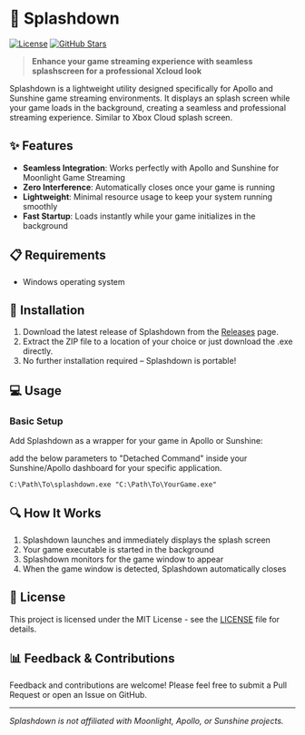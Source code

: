 # 🌊 Splashdown

[![License](https://img.shields.io/badge/license-MIT-blue.svg)](LICENSE)
[![GitHub Stars](https://img.shields.io/github/stars/philipgyllhamn/splashdown?style=social)](https://github.com/yourusername/splashdown)

> **Enhance your game streaming experience with seamless splashscreen for a professional Xcloud look**

Splashdown is a lightweight utility designed specifically for Apollo and Sunshine game streaming environments. It displays an splash screen while your game loads in the background, creating a seamless and professional streaming experience. Similar to Xbox Cloud splash screen.

## ✨ Features

- **Seamless Integration**: Works perfectly with Apollo and Sunshine for Moonlight Game Streaming
- **Zero Interference**: Automatically closes once your game is running
- **Lightweight**: Minimal resource usage to keep your system running smoothly
- **Fast Startup**: Loads instantly while your game initializes in the background

## 📋 Requirements

- Windows operating system

## 🚀 Installation

1. Download the latest release of Splashdown from the [Releases](https://github.com/philipgyllhamn/splashdown/releases) page.
2. Extract the ZIP file to a location of your choice or just download the .exe directly.
3. No further installation required – Splashdown is portable!

## 💻 Usage

### Basic Setup

Add Splashdown as a wrapper for your game in Apollo or Sunshine:

add the below parameters to "Detached Command" inside your Sunshine/Apollo dashboard for your specific application.

```
C:\Path\To\splashdown.exe "C:\Path\To\YourGame.exe"
```


## 🔍 How It Works

1. Splashdown launches and immediately displays the splash screen
2. Your game executable is started in the background
3. Splashdown monitors for the game window to appear
4. When the game window is detected, Splashdown automatically closes

<!-- ## 🛠️ Troubleshooting

**Splash screen won't close:**
- Increase the timeout value with `--timeout=X` where X is seconds
- Verify the game process is actually starting

**Game loads but splash remains:**
- Some games use launcher processes which can confuse detection
- Use `--process-name="ActualGame.exe"` to specify the exact process to wait for -->

## 📝 License

This project is licensed under the MIT License - see the [LICENSE](LICENSE) file for details.

## 📊 Feedback & Contributions

Feedback and contributions are welcome! Please feel free to submit a Pull Request or open an Issue on GitHub.

---

*Splashdown is not affiliated with Moonlight, Apollo, or Sunshine projects.*
